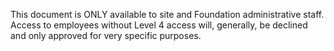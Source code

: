 This document is ONLY available to site and Foundation administrative staff. Access to employees without Level 4 access will, generally, be declined and only approved for very specific purposes.